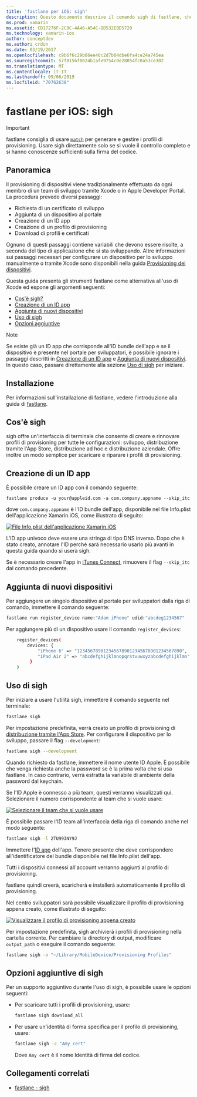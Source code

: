 ```yaml
---
title: 'fastlane per iOS: sigh'
description: Questo documento descrive il comando sigh di fastlane, che consente di creare, rinnovare e ripristinare i profili di provisioning per tutte le configurazione della build Xamarin.iOS.
ms.prod: xamarin
ms.assetid: CD17276F-2C8C-4A46-A54C-DD532EBD5720
ms.technology: xamarin-ios
author: conceptdev
ms.author: crdun
ms.date: 03/19/2017
ms.openlocfilehash: c9b6f6c29b86ee40c2d7b04dbe6fa4ce24a745ea
ms.sourcegitcommit: 57f815bf0024b1afe9754c0e28054fc0a53ce302
ms.translationtype: MT
ms.contentlocale: it-IT
ms.lasthandoff: 09/06/2019
ms.locfileid: "70762638"
---
```

# <a name="fastlane-for-ios-sigh"></a>fastlane per iOS: sigh

> [!IMPORTANT]
> fastlane consiglia di usare [`match`](~/ios/deploy-test/provisioning/fastlane/match.md) per generare e gestire i profili di provisioning. Usare sigh direttamente solo se si vuole il controllo completo e si hanno conoscenze sufficienti sulla firma del codice.

## <a name="overview"></a>Panoramica

Il provisioning di dispositivi viene tradizionalmente effettuato da ogni membro di un team di sviluppo tramite Xcode o in Apple Developer Portal. La procedura prevede diversi passaggi:

- Richiesta di un certificato di sviluppo
- Aggiunta di un dispositivo al portale
- Creazione di un ID app
- Creazione di un profilo di provisioning
- Download di profili e certificati

Ognuno di questi passaggi contiene variabili che devono essere risolte, a seconda del tipo di applicazione che si sta sviluppando. Altre informazioni sui passaggi necessari per configurare un dispositivo per lo sviluppo manualmente o tramite Xcode sono disponibili nella guida [Provisioning dei dispositivi](~/ios/get-started/installation/device-provisioning/index.md).

Questa guida presenta gli strumenti fastlane come alternativa all'uso di Xcode ed espone gli argomenti seguenti:

- [Cos'è sigh?](#whatissigh)
- [Creazione di un ID app](#appid)
- [Aggiunta di nuovi dispositivi](#newdevices)
- [Uso di sigh](#using)
- [Opzioni aggiuntive](#options)

> [!NOTE]
> Se esiste già un ID app che corrisponde all'ID bundle dell'app e se il dispositivo è presente nel portale per sviluppatori, è possibile ignorare i passaggi descritti in [Creazione di un ID app](#appid) e [Aggiunta di nuovi dispositivi](#newdevices). In questo caso, passare direttamente alla sezione [Uso di sigh](#using) per iniziare.

## <a name="installation"></a>Installazione

Per informazioni sull'installazione di fastlane, vedere l'introduzione alla guida di [fastlane](~/ios/deploy-test/provisioning/fastlane/index.md#Installation).

<a name="whatissigh" />

## <a name="what-is-sigh"></a>Cos'è sigh

sigh offre un'interfaccia di terminale che consente di creare e rinnovare profili di provisioning per tutte le configurazioni: sviluppo, distribuzione tramite l'App Store, distribuzione ad hoc e distribuzione aziendale. Offre inoltre un modo semplice per scaricare e riparare i profili di provisioning.

<a name="appid" />

## <a name="creating-an-app-id"></a>Creazione di un ID app

È possibile creare un ID app con il comando seguente:

```
fastlane produce -u your@appleid.com -a com.company.appname --skip_itc
```

dove `com.company.appname` è l'ID bundle dell'app, disponibile nel file Info.plist dell'applicazione Xamarin.iOS, come illustrato di seguito:

[![](sigh-images/fastlane-image5.png "File Info.plist dell'applicazione Xamarin.iOS")](sigh-images/fastlane-image5.png#lightbox)

L'ID app univoco deve essere una stringa di tipo DNS inverso. Dopo che è stato creato, annotare l'ID perché sarà necessario usarlo più avanti in questa guida quando si userà sigh.

Se è necessario creare l'app in [iTunes Connect](~/ios/deploy-test/app-distribution/app-store-distribution/itunesconnect.md), rimuovere il flag `--skip_itc` dal comando precedente.

<a name="newdevices" />

## <a name="adding-new-devices"></a>Aggiunta di nuovi dispositivi

Per aggiungere un singolo dispositivo al portale per sviluppatori dalla riga di comando, immettere il comando seguente:

```bash
fastlane run register_device name:"Adam iPhone" udid:"abcdeg1234567"
```

Per aggiungere più di un dispositivo usare il comando `register_devices`:

```bash
    register_devices(
        devices: {
            "iPhone 6" => "1234567890123456789012345678901234567890",
            "iPad Air 2" => "abcdefghijklmnopqrstvuwxyzabcdefghijklmn"
         }
    )
```

<a name="using" />

## <a name="using-sigh"></a>Uso di sigh

Per iniziare a usare l'utilità sigh, immettere il comando seguente nel terminale:

```bash
fastlane sigh
```

Per impostazione predefinita, verrà creato un profilo di provisioning di [distribuzione tramite l'App Store](~/ios/deploy-test/app-distribution/app-store-distribution/index.md). Per configurare il dispositivo per lo sviluppo, passare il flag `--development`:

```bash
fastlane sigh --development
```

Quando richiesto da fastlane, immettere il nome utente ID Apple. È possibile che venga richiesta anche la password se è la prima volta che si usa fastlane. In caso contrario, verrà estratta la variabile di ambiente della password dal keychain.

Se l'ID Apple è connesso a più team, questi verranno visualizzati qui. Selezionare il numero corrispondente al team che si vuole usare:

[![](sigh-images/fastlane-image2.png "Selezionare il team che si vuole usare")](sigh-images/fastlane-image2.png#lightbox)

È possibile passare l'ID team all'interfaccia della riga di comando anche nel modo seguente:

```bash
fastlane sigh -l 2TU993NY9J
```

Immettere l'[ID app](#appid) dell'app. Tenere presente che deve corrispondere all'identificatore del bundle disponibile nel file Info.plist dell'app.

Tutti i dispositivi connessi all'account verranno aggiunti al profilo di provisioning.

fastlane quindi creerà, scaricherà e installerà automaticamente il profilo di provisioning.

Nel centro sviluppatori sarà possibile visualizzare il profilo di provisioning appena creato, come illustrato di seguito:

[![](sigh-images/fastlane-image10.png "Visualizzare il profilo di provisioning appena creato")](sigh-images/fastlane-image10.png#lightbox)

Per impostazione predefinita, sigh archivierà i profili di provisioning nella cartella corrente. Per cambiare la directory di output, modificare `output_path` o eseguire il comando seguente:

```bash
fastlane sigh -o "~/Library/MobileDevice/Provisioning Profiles"
```

<a name="options" />

## <a name="sigh-additional-options"></a>Opzioni aggiuntive di sigh

Per un supporto aggiuntivo durante l'uso di sigh, è possibile usare le opzioni seguenti:

- Per scaricare tutti i profili di provisioning, usare:

    ```bash
    fastlane sigh download_all
    ```

- Per usare un'identità di forma specifica per il profilo di provisioning, usare:

    ```bash
    fastlane sigh -c "Amy cert"
    ```
    
    Dove `Amy cert` è il nome Identità di firma del codice.

## <a name="related-links"></a>Collegamenti correlati

- [fastlane - sigh](https://github.com/fastlane/fastlane/tree/master/sigh#readme)
